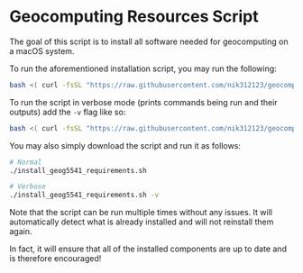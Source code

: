 # Geocomputing Resources Script

The goal of this script is to install all software needed for geocomputing on a macOS system.

To run the aforementioned installation script, you may run the following:

```bash
bash <( curl -fsSL "https://raw.githubusercontent.com/nik312123/geocomputing-resources-script/master/install_geog5541_requirements.sh" )
```

To run the script in verbose mode (prints commands being run and their outputs) add the `-v` flag like so:

```bash
bash <( curl -fsSL "https://raw.githubusercontent.com/nik312123/geocomputing-resources-script/master/install_geog5541_requirements.sh" ) -v
```

You may also simply download the script and run it as follows:

```bash
# Normal
./install_geog5541_requirements.sh

# Verbose
./install_geog5541_requirements.sh -v
```

Note that the script can be run multiple times without any issues. It will automatically detect what is already installed and will not reinstall them again.

In fact, it will ensure that all of the installed components are up to date and is therefore encouraged!
